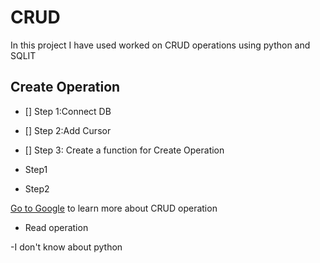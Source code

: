 # CRUD
In this project I have used worked on CRUD operations using python and SQLIT
## Create Operation
- [] Step 1:Connect DB
- [] Step 2:Add Cursor
- [] Step 3: Create a function for Create Operation

- Step1
- Step2

[Go to Google](google.com) to learn more about CRUD operation 
- Read operation

-I don't know about python
